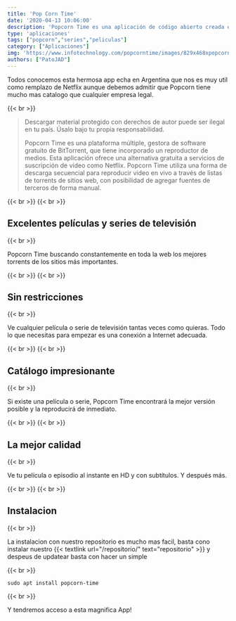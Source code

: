 ```yaml
---
title: 'Pop Corn Time'
date: '2020-04-13 10:06:00'
description: 'Popcorn Time es una aplicación de código abierto creada en Argentina, que sirve para la transmisión gratuita de películas y series por medio de una red peer to peer.'
type: 'aplicaciones'
tags: ["popcorn","series","peliculas"]
category: ["Aplicaciones"]
img: 'https://www.infotechnology.com/popcorntime/images/829x468xpopcorntimese.jpg.pagespeed.ic.KmLDPygain.jpg'
authors: ["PatoJAD"]
---
```


Todos conocemos esta hermosa app echa en Argentina que nos es muy util como remplazo de Netflix aunque debemos admitir que Popcorn tiene mucho mas catalogo que cualquier empresa legal.

{{< br >}}

>Descargar material protegido con derechos de autor puede ser ilegal en tu país. Úsalo bajo tu propia responsabilidad.
>
>Popcorn Time es una plataforma múltiple, gestora de software gratuito de BitTorrent, que tiene incorporado un reproductor de medios. Esta aplicación ofrece una alternativa gratuita a servicios de suscripción de video como Netflix. Popcorn Time utiliza una forma de descarga secuencial para reproducir video en vivo a través de listas de torrents de sitios web, con posibilidad de agregar fuentes de terceros de forma manual.

{{< br >}}
{{< br >}}

## Excelentes películas y series de televisión

{{< br >}}

Popcorn Time buscando constantemente en toda la web los mejores torrents de los sitios más importantes.

{{< br >}}
{{< br >}}

## Sin restricciones

{{< br >}}

Ve cualquier película o serie de televisión tantas veces como quieras. Todo lo que necesitas para empezar es una conexión a Internet adecuada.

{{< br >}}
{{< br >}}

## Catálogo impresionante

{{< br >}}

Si existe una película o serie, Popcorn Time encontrará la mejor versión posible y la reproducirá de inmediato.

{{< br >}}
{{< br >}}

## La mejor calidad

{{< br >}}

Ve tu película o episodio al instante en HD y con subtítulos. Y después más.

{{< br >}}
{{< br >}}

## Instalacion

{{< br >}}

La instalacion con nuestro repositorio es mucho mas facil, basta cono instalar nuestro {{< textlink url="/repositorio/" text="repositorio" >}} y despeus de updatear basta con hacer un simple

{{< br >}}

    sudo apt install popcorn-time

{{< br >}}

Y tendremos acceso a esta magnifica App!

